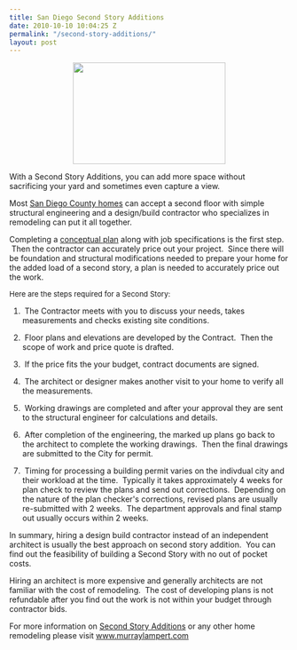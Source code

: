 ```yaml
---
title: San Diego Second Story Additions
date: 2010-10-10 10:04:25 Z
permalink: "/second-story-additions/"
layout: post
---
```


<p style="text-align: center;"><a href="http://www.murraylampert.com/san-diego-second-story-addition/"><img class="aligncenter size-full wp-image-548" title="Second Story" src="http://murraylampert.com/wp-content/uploads/2010/10/Second-Story1.jpg" alt="" width="275" height="183" /></a></p>
With a Second Story Additions, you can add more space without sacrificing your yard and sometimes even capture a view.

Most <a href="http://sdpublic.sdcounty.ca.gov/portal/page?_pageid=93,298373&amp;_dad=portal&amp;_schema=PORTAL">San Diego County homes</a> can accept a second floor with simple structural engineering and a design/build contractor who specializes in remodeling can put it all together.

Completing a <a href="http://www.murraylampert.com/san-diego-design-build-contractors/">conceptual plan</a> along with job specifications is the first step.  Then the contractor can accurately price out your project.  Since there will be foundation and structural modifications needed to prepare your home for the added load of a second story, a plan is needed to accurately price out the work.

<span style="font-size: 13.0208px;">Here are the steps required for a Second Story:</span>

1.  The Contractor meets with you to discuss your needs, takes measurements and checks existing site conditions.

2.  Floor plans and elevations are developed by the Contract.  Then the scope of work and price quote is drafted.

3.  If the price fits the your budget, contract documents are signed.

4.  The architect or designer makes another visit to your home to verify all the measurements.

5.  Working drawings are completed and after your approval they are sent to the structural engineer for calculations and details.

6.  After completion of the engineering, the marked up plans go back to the architect to complete the working drawings.  Then the final drawings are submitted to the City for permit.

7.  Timing for processing a building permit varies on the indivdual city and their workload at the time.  Typically it takes approximately 4 weeks for plan check to review the plans and send out corrections.  Depending on the nature of the plan checker's corrections, revised plans are usually re-submitted with 2 weeks.  The department approvals and final stamp out usually occurs within 2 weeks.

In summary, hiring a design build contractor instead of an independent architect is usually the best approach on second story addition.  You can find out the feasibility of building a Second Story with no out of pocket costs.

Hiring an architect is more expensive and generally architects are not familiar with the cost of remodeling.  The cost of developing plans is not refundable after you find out the work is not within your budget through contractor bids.

For more information on <a href="http://www.murraylampert.com/san-diego-design-build-contractors/">Second Story Additions</a> or any other home remodeling please visit <a href="http://www.murraylampert.com">www.murraylampert.com</a>
